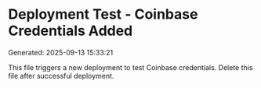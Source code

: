 # Deployment Test - Coinbase Credentials Added
Generated: 2025-09-13 15:33:21

This file triggers a new deployment to test Coinbase credentials.
Delete this file after successful deployment.
